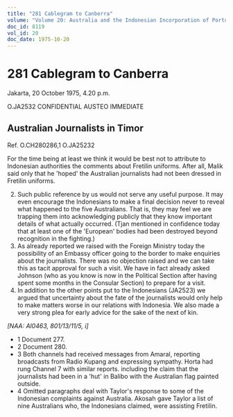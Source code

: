 ```yaml
---
title: "281 Cablegram to Canberra"
volume: "Volume 20: Australia and the Indonesian Incorporation of Portuguese Timor, 1974-1976"
doc_id: 8119
vol_id: 20
doc_date: 1975-10-20
---
```


# 281 Cablegram to Canberra

Jakarta, 20 October 1975, 4.20 p.m.

O.JA2532 CONFIDENTIAL AUSTEO IMMEDIATE

## Australian Journalists in Timor

Ref. O.CH280286,1 O.JA25232

For the time being at least we think it would be best not to attribute to Indonesian authorities the comments about Fretilin uniforms. After all, Malik said only that he 'hoped' the Australian journalists had not been dressed in Fretilin uniforms.

  2. Such public reference by us would not serve any useful purpose. It may even encourage the Indonesians to make a final decision never to reveal what happened to the five Australians. That is, they may feel we are trapping them into acknowledging publicly that they know important details of what actually occurred. (Tjan mentioned in confidence today that at least one of the 'European' bodies had been destroyed beyond recognition in the fighting.)
  3. As already reported we raised with the Foreign Ministry today the possibility of an Embassy officer going to the border to make enquiries about the journalists. There was no objection raised and we can take this as tacit approval for such a visit. We have in fact already asked Johnson (who as you know is now in the Political Section after having spent some months in the Consular Section) to prepare for a visit.
  4. In addition to the other points put to the Indonesians (JA2523) we argued that uncertainty about the fate of the journalists would only help to make matters worse in our relations with Indonesia. We also made a very strong plea for early advice for the sake of the next of kin.



_[NAA: Al0463, 801/13/11/5, i]_

  * 1 Document 277.
  * 2 Document 280.
  * 3 Both channels had received messages from Amaral, reporting broadcasts from Radio Kupang and expressing sympathy. Horta had rung Channel 7 with similar reports. including the claim that the journalists had been in a 'hut' in Balibo with the Australian flag painted outside.
  * 4 Omitted paragraphs deal with Taylor's response to some of the Indonesian complaints against Australia. Akosah gave Taylor a list of nine Australians who, the Indonesians claimed, were assisting Fretilin.


